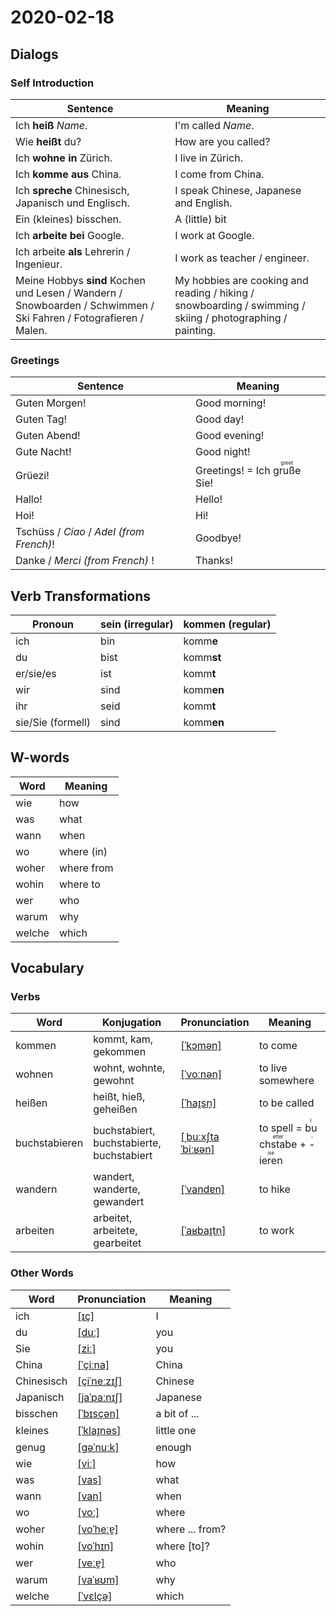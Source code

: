 # 2020-02-18

## Dialogs

### Self Introduction

| Sentence                                                                                                         | Meaning                                                                                                    |
| ---------------------------------------------------------------------------------------------------------------- | ---------------------------------------------------------------------------------------------------------- |
| Ich **heiß** *Name*.                                                                                             | I'm called *Name*.                                                                                         |
| Wie **heißt** du?                                                                                                | How are you called?                                                                                        |
| Ich **wohne** **in** Zürich.                                                                                     | I live in Zürich.                                                                                          |
| Ich **komme** **aus** China.                                                                                     | I come from China.                                                                                         |
| Ich **spreche** Chinesisch, Japanisch und Englisch.                                                              | I speak Chinese, Japanese and English.                                                                     |
| Ein (kleines) bisschen.                                                                                          | A (little) bit                                                                                             |
| Ich **arbeite** **bei** Google.                                                                                  | I work at Google.                                                                                          |
| Ich arbeite **als** Lehrerin / Ingenieur.                                                                        | I work as teacher / engineer.                                                                              |
| Meine Hobbys **sind** Kochen und Lesen / Wandern / Snowboarden / Schwimmen / Ski Fahren / Fotografieren / Malen. | My hobbies are cooking and reading / hiking / snowboarding / swimming / skiing / photographing / painting. |

### Greetings

| Sentence                                 | Meaning                                                |
| ---------------------------------------- | ------------------------------------------------------ |
| Guten Morgen!                            | Good morning!                                          |
| Guten Tag!                               | Good day!                                              |
| Guten Abend!                             | Good evening!                                          |
| Gute Nacht!                              | Good night!                                            |
| Grüezi!                                  | Greetings! = Ich <ruby>gruße<rt>greet</rt></ruby> Sie! |
| Hallo!                                   | Hello!                                                 |
| Hoi!                                     | Hi!                                                    |
| Tschüss / *Ciao* / *Adel (from French)*! | Goodbye!                                               |
| Danke / *Merci (from French)* !          | Thanks!                                                |

## Verb Transformations

| Pronoun           | sein (irregular) | komm**en** (regular) |
| ----------------- | ---------------- | -------------------- |
| ich               | bin              | komm**e**            |
| du                | bist             | komm**st**           |
| er/sie/es         | ist              | komm**t**            |
| wir               | sind             | komm**en**           |
| ihr               | seid             | komm**t**            |
| sie/Sie (formell) | sind             | komm**en**           |

## W-words

| Word   | Meaning    |
| ------ | ---------- |
| wie    | how        |
| was    | what       |
| wann   | when       |
| wo     | where (in) |
| woher  | where from |
| wohin  | where to   |
| wer    | who        |
| warum  | why        |
| welche | which      |

## Vocabulary

### Verbs

| Word          | Konjugation                               | Pronunciation                                                                   | Meaning                                                                             |
| ------------- | ----------------------------------------- | ------------------------------------------------------------------------------- | ----------------------------------------------------------------------------------- |
| kommen        | kommt, kam, gekommen                      | [[ˈkɔmən]](https://cdn.duden.de/_media_/audio/ID4111331_23791721.mp3)           | to come                                                                             |
| wohnen        | wohnt, wohnte, gewohnt                    | [[ˈvoːnən]](https://cdn.duden.de/_media_/audio/ID4112024_161392289.mp3)         | to live somewhere                                                                   |
| heißen        | heißt, hieß, geheißen                     | [[ˈhaɪ̯sn̩]](https://cdn.duden.de/_media_/audio/ID4111695_403590219.mp3)        | to be called                                                                        |
| buchstabieren | buchstabiert, buchstabierte, buchstabiert | [[ˌbuːxʃtaˈbiːʁən]](https://cdn.duden.de/_media_/audio/ID4117528_477073355.mp3) | to spell = <ruby>buchstabe<rt>letter</rt></ruby> + <ruby>-ieren<rt>-ise</rt></ruby> |
| wandern       | wandert, wanderte, gewandert              | [[ˈvandɐn]](https://cdn.duden.de/_media_/audio/ID4116349_457041469.mp3)         | to hike                                                                             |
| arbeiten      | arbeitet, arbeitete, gearbeitet           | [[ˈaʁbaɪ̯tn̩]](https://cdn.duden.de/_media_/audio/ID4111957_181980059.mp3)      | to work                                                                             |

### Other Words

| Word       | Pronunciation                                                                       | Meaning         |
| ---------- | ----------------------------------------------------------------------------------- | --------------- |
| ich        | [[ɪç]](https://cdn.duden.de/_media_/audio/ID4110789_408990785.mp3)                  | I               |
| du         | [[duː]](https://cdn.duden.de/_media_/audio/ID4106667_72990169.mp3)                  | you             |
| Sie        | [[ziː]](https://cdn.duden.de/_media_/audio/ID4113817_416400962.mp3)                 | you             |
| China      | [[ˈçiːna]](https://cdn.duden.de/_media_/audio/ID4116832_166090562.mp3)              | China           |
| Chinesisch | [[çiˈneːzɪʃ]](https://cdn.duden.de/_media_/audio/ID4112636_274046959.mp3)           | Chinese         |
| Japanisch  | [[jaˈpaːnɪʃ]](https://upload.wikimedia.org/wikipedia/commons/a/a0/De-Japanisch.ogg) | Japanese        |
| bisschen   | [[ˈbɪsçən]](https://cdn.duden.de/_media_/audio/ID4117202_406183566.mp3)             | a bit of ...    |
| kleines    | [[ˈklaɪ̯nəs]](https://upload.wikimedia.org/wikipedia/commons/a/ad/De-kleines.ogg)   | little one      |
| genug      | [[ɡəˈnuːk]](https://cdn.duden.de/_media_/audio/ID4111600_233821106.mp3)             | enough          |
| wie        | [[viː]](https://cdn.duden.de/_media_/audio/ID4112247_188871001.mp3)                 | how             |
| was        | [[vas]](https://cdn.duden.de/_media_/audio/ID4108087_169239916.mp3)                 | what            |
| wann       | [[van]](https://cdn.duden.de/_media_/audio/ID4115453_516012268.mp3)                 | when            |
| wo         | [[voː]](https://cdn.duden.de/_media_/audio/ID4112236_189466343.mp3)                 | where           |
| woher      | [[voˈheːɐ̯]](https://cdn.duden.de/_media_/audio/ID4117105_326491312.mp3)            | where ... from? |
| wohin      | [[voˈhɪn]](https://cdn.duden.de/_media_/audio/ID4114255_374151900.mp3)              | where [to]?     |
| wer        | [[veːɐ̯]](https://cdn.duden.de/_media_/audio/ID4108115_534510387.mp3)               | who             |
| warum      | [[vaˈʁʊm]](https://cdn.duden.de/_media_/audio/ID4115043_119637869.mp3)              | why             |
| welche     | [[ˈvɛlçə]](https://upload.wikimedia.org/wikipedia/commons/4/4b/De-welche.ogg)       | which           |

